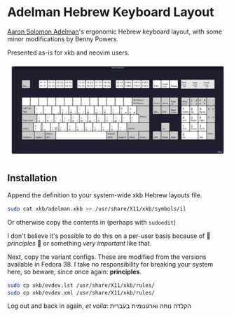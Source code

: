 # Adelman Hebrew Keyboard Layout
[Aaron Solomon Adelman][adelman]'s ergonomic Hebrew keyboard layout, with some 
minor modifications by Benny Powers.

Presented as-is for xkb and neovim users.

![adelman keyboard layout](./adelman.png)

## Installation

Append the definition to your system-wide xkb Hebrew layouts file.

```sh
sudo cat xkb/adelman.xkb >> /usr/share/X11/xkb/symbols/il
```

Or otherwise copy the contents in (perhaps with `sudoedit`)

I don't believe it's possible to do this on a per-user basis because of 🌈
*principles* 🦄 or something *very important* like that.

Next, copy the variant configs. These are modified from the versions available
in Fedora 38. I take no responsibility for breaking your system here, so beware,
since once again: **principles**.

```sh
sudo cp xkb/evdev.lst /usr/share/X11/xkb/rules/
sudo cp xkb/evdev.xml /usr/share/X11/xkb/rules/
```

Log out and back in again, *et voila*: הקלדה נוחה וארגונומית בעברית

[adelman]: https://web.archive.org/web/20160927075343/https://sites.google.com/site/aaronsolomonadelman/adelmankeyboard
